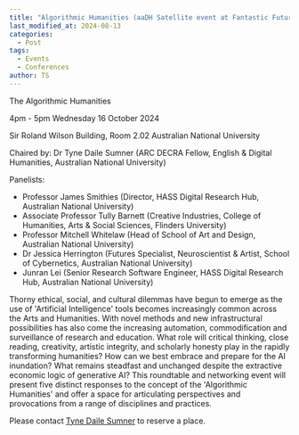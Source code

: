 ```yaml
---
title: "Algorithmic Humanities (aaDH Satellite event at Fantastic Futures, Canberra)"
last_modified_at: 2024-08-13
categories:
  - Post
tags:
  - Events
  - Conferences
author: TS
---
```


The Algorithmic Humanities

4pm - 5pm Wednesday 16 October 2024 

Sir Roland Wilson Building, Room 2.02 
Australian National University

Chaired by: Dr Tyne Daile Sumner (ARC DECRA Fellow, English & Digital Humanities, Australian National University)

Panelists:

- Professor James Smithies (Director, HASS Digital Research Hub, Australian National University)
- Associate Professor Tully Barnett (Creative Industries, College of Humanities, Arts & Social Sciences, Flinders University)
- Professor Mitchell Whitelaw (Head of School of Art and Design, Australian National University)
- Dr Jessica Herrington (Futures Specialist, Neuroscientist & Artist, School of Cybernetics, Australian National University)
- Junran Lei (Senior Research Software Engineer, HASS Digital Research Hub, Australian National University)

Thorny ethical, social, and cultural dilemmas have begun to emerge as the use of 'Artificial Intelligence' tools becomes increasingly common across the Arts and Humanities. With novel methods and new infrastructural possibilities has also come the increasing automation, commodification and surveillance of research and education. What role will critical thinking, close reading, creativity, artistic integrity, and scholarly honesty play in the rapidly transforming humanities? How can we best embrace and prepare for the AI inundation? What remains steadfast and unchanged despite the extractive economic logic of generative AI? This roundtable and networking event will present five distinct responses to the concept of the 'Algorithmic Humanities' and offer a space for articulating perspectives and provocations from a range of disciplines and practices.

Please contact  [Tyne Daile Sumner](mailto:tyne.sumner@anu.edu.au?subject=Fantastic%20Futures%20-%20Algorithmic%20Humanities) to reserve a place. 
